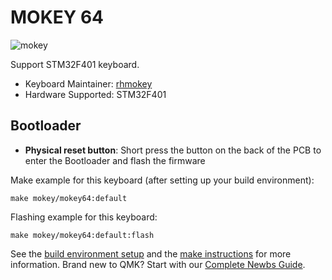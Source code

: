# MOKEY 64

![mokey](https://rhmokey.github.io/update/index/64v13.jpg)

Support STM32F401 keyboard.

* Keyboard Maintainer: [rhmokey](https://github.com/rhmokey)
* Hardware Supported: STM32F401
## Bootloader
* **Physical reset button**: Short press the button on the back of the PCB to enter the Bootloader and flash the firmware


Make example for this keyboard (after setting up your build environment):

    make mokey/mokey64:default 

Flashing example for this keyboard:

    make mokey/mokey64:default:flash

See the [build environment setup](https://docs.qmk.fm/#/getting_started_build_tools) and the [make instructions](https://docs.qmk.fm/#/getting_started_make_guide) for more information. Brand new to QMK? Start with our [Complete Newbs Guide](https://docs.qmk.fm/#/newbs).